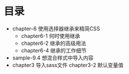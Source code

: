 <!--
 * @Description: 
 * @version: 
 * @Author: cy
 * @Date: 2021-04-23 12:14:29
 * @LastEditors: Please set LastEditors
 * @LastEditTime: 2021-04-26 01:03:55
-->
# 目录
* chapter-6 使用选择器继承来精简CSS
    * chapter6-1 何时使用继承
    * chapter6-2 继承的高级用法
    * chapter6-4 继承的工作细节
* sample-9.4 想混合样式中导入内容
* chapter3 导入sass文件
    chapter3-2 默认变量值
